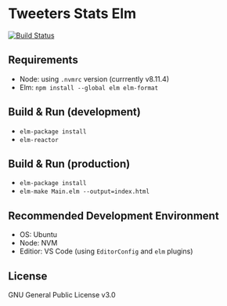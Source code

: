# Tweeters Stats Elm
[![Build Status](https://travis-ci.org/Ahimta/tweeters-stats-elm.svg?branch=master)](https://travis-ci.org/Ahimta/tweeters-stats-elm)

## Requirements
* Node: using `.nvmrc` version (currrently v8.11.4)
* Elm: `npm install --global elm elm-format`

## Build & Run (development)
* `elm-package install`
* `elm-reactor`

## Build & Run (production)
* `elm-package install`
* `elm-make Main.elm --output=index.html`

## Recommended Development Environment
* OS: Ubuntu
* Node: NVM
* Editior: VS Code (using `EditorConfig` and `elm` plugins)

## License
GNU General Public License v3.0
